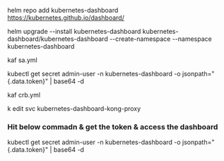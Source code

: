 helm repo add kubernetes-dashboard https://kubernetes.github.io/dashboard/

helm upgrade --install kubernetes-dashboard kubernetes-dashboard/kubernetes-dashboard --create-namespace --namespace kubernetes-dashboard


kaf sa.yml

kubectl get secret admin-user -n kubernetes-dashboard -o jsonpath="{.data.token}" | base64 -d

kaf crb.yml

<!-- Note: Convert below cluster ip service into nodePort service and try  accessing from browser -->

k edit svc kubernetes-dashboard-kong-proxy

###  Hit below commadn & get the  token & access the dashboard

kubectl get secret admin-user -n kubernetes-dashboard -o jsonpath="{.data.token}" | base64 -d




